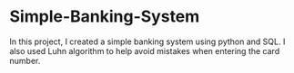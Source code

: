 # Simple-Banking-System
In this project, I created a simple banking system using python and SQL. I also used Luhn algorithm to help avoid mistakes when entering the card number.
